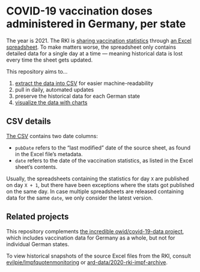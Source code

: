 # COVID-19 vaccination doses administered in Germany, per state

The year is 2021. The RKI is [sharing vaccination statistics](https://www.rki.de/DE/Content/InfAZ/N/Neuartiges_Coronavirus/Daten/Impfquoten-Tab.html) through [an Excel spreadsheet](https://www.rki.de/DE/Content/InfAZ/N/Neuartiges_Coronavirus/Daten/Impfquotenmonitoring.xlsx?__blob=publicationFile). To make matters worse, the spreadsheet only contains detailed data for a single day at a time — meaning historical data is lost every time the sheet gets updated.

This repository aims to…

1. [extract the data into CSV](https://github.com/mathiasbynens/covid-19-vaccinations-germany/blob/main/data/data.csv) for easier machine-readability
1. pull in daily, automated updates
1. preserve the historical data for each German state
1. [visualize the data with charts](https://mathiasbynens.github.io/covid-19-vaccinations-germany/)

## CSV details

[The CSV](https://github.com/mathiasbynens/covid-19-vaccinations-germany/blob/main/data/data.csv) contains two date columns:

- `pubDate` refers to the “last modified” date of the source sheet, as found in the Excel file’s metadata.
- `date` refers to the date of the vaccination statistics, as listed in the Excel sheet’s contents.

Usually, the spreadsheets containing the statistics for day `X` are published on day `X + 1`, but there have been exceptions where the stats got published on the same day. In case multiple spreadsheets are released containing data for the same `date`, we only consider the latest version.

## Related projects

This repository complements [the incredible owid/covid-19-data project](https://github.com/owid/covid-19-data/blob/master/public/data/vaccinations/country_data/Germany.csv), which includes vaccination data for Germany as a whole, but not for individual German states.

To view historical snapshots of the source Excel files from the RKI, consult [evilpie/Impfquotenmonitoring](https://github.com/evilpie/Impfquotenmonitoring) or [ard-data/2020-rki-impf-archive](https://github.com/ard-data/2020-rki-impf-archive/tree/master/data/0_original).
